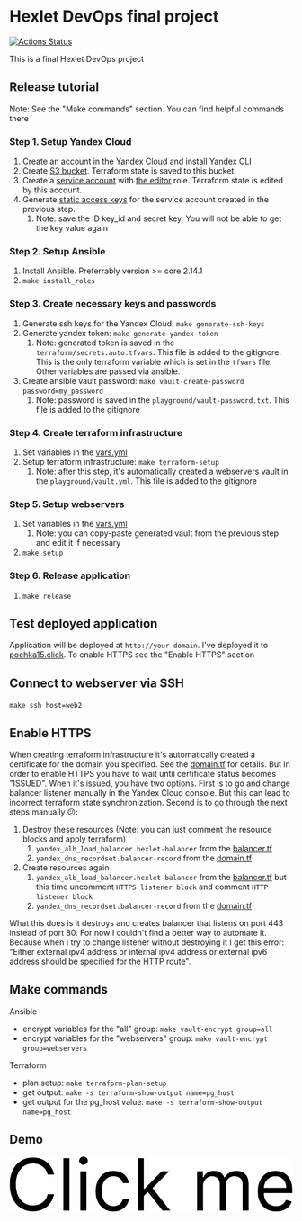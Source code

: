 # Hexlet DevOps final project

[![Actions Status](https://github.com/pochka15/devops-for-programmers-project-77/workflows/hexlet-check/badge.svg)](https://github.com/pochka15/devops-for-programmers-project-77/actions)

This is a final Hexlet DevOps project

## Release tutorial

Note: See the "Make commands" section. You can find helpful commands there

### Step 1. Setup Yandex Cloud

1. Create an account in the Yandex Cloud and install Yandex CLI
2. Create [S3 bucket](https://cloud.yandex.com/en/docs/storage/operations/buckets/create). Terraform state is saved to this bucket.
3. Create a [service account](https://cloud.yandex.com/en/docs/iam/operations/sa/create) with [the editor](https://cloud.yandex.com/en/docs/iam/concepts/access-control/roles#editor) role. Terraform state is edited by this account.
4. Generate [static access keys](https://cloud.yandex.com/en/docs/iam/operations/sa/create-access-key) for the service account created in the previous step.
   1. Note: save the ID key_id and secret key. You will not be able to get the key value again

### Step 2. Setup Ansible

1. Install Ansible. Preferrably version >= core 2.14.1
2. `make install_roles`

### Step 3. Create necessary keys and passwords

1. Generate ssh keys for the Yandex Cloud: `make generate-ssh-keys`
2. Generate yandex token: `make generate-yandex-token`
    1. Note: generated token is saved in the `terraform/secrets.auto.tfvars`. This file is added to the gitignore. This is the only terraform variable which is set in the `tfvars` file. Other variables are passed via ansible.
3. Create ansible vault password: `make vault-create-password password=my_password`
    1. Note: password is saved in the `playground/vault-password.txt`. This file is added to the gitignore

### Step 4. Create terraform infrastructure

1. Set variables in the [vars.yml](./ansible/group_vars/all/vars.yml)
2. Setup terraform infrastructure: `make terraform-setup`
   1. Note: after this step, it's automatically created a webservers vault in the `playground/vault.yml`. This file is added to the gitignore

### Step 5. Setup webservers

1. Set variables in the [vars.yml](./ansible/group_vars/webservers/vars.yml)
   1. Note: you can copy-paste generated vault from the previous step and edit it if necessary
2. `make setup`

### Step 6. Release application

1. `make release`

## Test deployed application

Application will be deployed at `http://your-domain`. I've deployed it to [pochka15.click](https://pochka15.click).
To enable HTTPS see the "Enable HTTPS" section

## Connect to webserver via SSH

`make ssh host=web2`

## Enable HTTPS

When creating terraform infrastructure it's automatically created a certificate for the domain you specified. See the [domain.tf](./terraform/domain.tf) for details. But in order to enable HTTPS you have to wait until certificate status becomes "ISSUED". When it's issued, you have two options. First is to go and change balancer listener manually in the Yandex Cloud console. But this can lead to incorrect terraform state synchronization. Second is to go through the next steps manually 😕:

1. Destroy these resources (Note: you can just comment the resource blocks and apply terraform)
   1. `yandex_alb_load_balancer.hexlet-balancer` from the [balancer.tf](./terraform/balancer.tf)
   2. `yandex_dns_recordset.balancer-record` from the [domain.tf](./terraform/domain.tf)
2. Create resources again
   1. `yandex_alb_load_balancer.hexlet-balancer` from the [balancer.tf](./terraform/balancer.tf) but this time uncomment `HTTPS listener block` and comment `HTTP listener block`
   2. `yandex_dns_recordset.balancer-record` from the [domain.tf](./terraform/domain.tf)

What this does is it destroys and creates balancer that listens on port 443 instead of port 80. For now I couldn't find a better way to automate it. Because when I try to change listener without destroying it I get this error: "Either external ipv4 address or internal ipv4 address or external ipv6 address should be specified for the HTTP route".

## Make commands

Ansible

- encrypt variables for the "all" group: `make vault-encrypt group=all`
- encrypt variables for the "webservers" group: `make vault-encrypt group=webservers`

Terraform

- plan setup: `make terraform-plan-setup`
- get output: `make -s terraform-show-output name=pg_host`
- get output for the pg_host value: `make -s terraform-show-output name=pg_host`

## Demo

[![Hexlet project demo](https://github.com/pochka15/devops-for-programmers-project-77/blob/main/images/HEXLET%20(Demo).png)](https://drive.google.com/file/d/1lXwXmHjtvNAbdcdo1cmZy9FAI2fS2Jl3/view?usp=sharing "Hexlet project demo")
